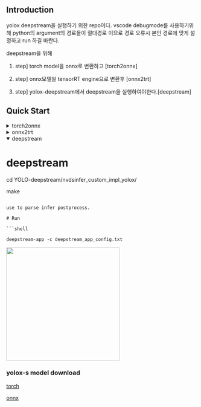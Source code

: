 



## Introduction
yolox deepstream을 실행하기 위한 repo이다.
vscode debugmode를 사용하기위해 python의 argument의 경로들이 절대경로 이므로 경로 오류시 본인 경로에 맞게 설정하고 run 하길 바란다.


deepstream을 위해 
1. step] torch model을 onnx로 변환하고 [torch2onnx]

2. step] onnx모델읠 tensorRT engine으로 변환후 [onnx2trt]

3. step] yolox-deepstream에서 deepstream을 실행하여야한다.[deepstream]



## Quick Start




<details>
<summary>torch2onnx</summary>

# Convert torch Model to ONNX
First, you should move to <YOLOX_HOME> by:
```shell
pip install loguru

cd <YOLOX_HOME>
```
Then, you can:

1. Convert a standard YOLOX model by -n:
```shell
python3 tools/export_onnx.py --output-name yolox_s.onnx -n yolox-s -c yolox_s.pth
```
Notes:
* -n: specify a model name. The model name must be one of the [yolox-s,m,l,x and yolox-nane, yolox-tiny, yolov3]
* -c: the model you have trained
* -o: opset version, default 11. **However, if you will further convert your onnx model to [OpenVINO](https://github.com/Megvii-BaseDetection/YOLOX/demo/OpenVINO/), please specify the opset version to 10.**
* --no-onnxsim: disable onnxsim
* To customize an input shape for onnx model,  modify the following code in tools/export.py:

    ```python
    dummy_input = torch.randn(1, 3, exp.test_size[0], exp.test_size[1])
    ```

2. Convert a standard YOLOX model by -f. When using -f, the above command is equivalent to:

```shell
python3 tools/export_onnx.py --output-name yolox_s.onnx -f exps/default/yolox_s.py -c yolox_s.pth
```

3. To convert your customized model, please use -f:

```shell
python3 tools/export_onnx.py --output-name your_yolox.onnx -f exps/your_dir/your_yolox.py -c your_yolox.pth
```



# onnx 추론


Step1.
```shell
cd demo/ONNXRuntime
```

Step2. 
```shell
python3 onnx_inference.py -m <ONNX_MODEL_PATH> -i <IMAGE_PATH> -o <OUTPUT_DIR> -s 0.3 --input_shape 640,640
```
Notes:
* -m: your converted onnx model
* -i: input_image
* -s: score threshold for visualization.
* --input_shape: should be consistent with the shape you used for onnx convertion.

</details>


<details>
<summary>onnx2trt</summary>

# onnx2trt
tools/trt.py를 통하여 trt변환을 할 수 있지만(torch2trt) 

[onnx2trt](https://github.com/onnx/onnx-tensorrt/tree/master) 를 사용하였다.

```
git clone https://github.com/onnx/onnx-tensorrt.git
cd onnx-tensorrt
mkdir build && cd build
cmake .. -DTENSORRT_ROOT=<path_to_trt> && make -j
// Ensure that you update your LD_LIBRARY_PATH to pick up the location of the newly built library:
export LD_LIBRARY_PATH=$PWD:$LD_LIBRARY_PATH
```

# Convert onnx to trt

```
onnx2trt yolox_d54_sim.onnx -o yolox_d54_fp16.engine -b 1 -d 16
```
Notes:
* [-o engine_file.trt]  (output TensorRT engine)" << "\n"
* [-m onnx_model_out.pb] (output ONNX model)" << "\n"
* [-b max_batch_size (default 32)]" << "\n"
* [-w max_workspace_size_bytes (default 1 GiB)]" << "\n"
* [-d model_data_type_bit_depth] (32 => float32, 16 => float16)" << "\n"
* [-O passes] (optimize onnx model. Argument is a semicolon-separated list of passes)" << "\n"


# trt 추론

```shell
cd YOLOX/demo/TensorRT/cpp
mkdir build
cd build
cmake ..
make
```

Then run the demo:

```shell
./yolox ../model_trt.engine -i ../../../../assets/dog.jpg
```

</details>


<details open>
<summary>deepstream</summary>

# deepstream

cd YOLO-deepstream/nvdsinfer_custom_impl_yolox/

make
```

use to parse infer postprocess.

# Run

```shell

deepstream-app -c deepstream_app_config.txt
```

</details>





<img src="assets/det_res.jpg" width="300" >

### yolox-s model download
[torch](https://github.com/Megvii-BaseDetection/storage/releases/download/0.0.1/yolox_s.pth)

[onnx](https://github.com/Megvii-BaseDetection/storage/releases/download/0.0.1/yolox_s.onnx)
